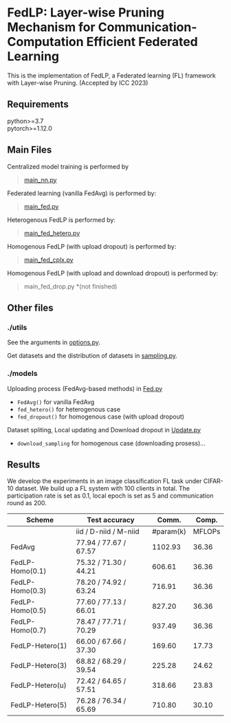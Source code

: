 # FedLP:  Layer-wise Pruning Mechanism for Communication-Computation Efficient Federated Learning

This is the implementation of FedLP, a Federated learning (FL) framework with Layer-wise Pruning. (Accepted by ICC 2023)

## Requirements

python>=3.7       
pytorch>=1.12.0

## Main Files

   Centralized model training is performed by
> [main_nn.py](main_nn.py)

Federated learning (vanilla FedAvg) is performed by:
> [main_fed.py](main_fed.py)

Heterogenous FedLP is performed by:
> [main_fed_hetero.py](main_fed_hetero.py)

Homogenous FedLP (with upload dropout) is performed by:
> [main_fed_cplx.py](main_fed_cplx.py)

Homogenous FedLP (with upload and download dropout) is performed by:
> main_fed_drop.py *(not finished)

## Other files
### ./utils
See the arguments in [options.py](utils/options.py). 

Get datasets and the distribution of datasets in [sampling.py](utils/sampling.py).

### ./models
Uploading process (FedAvg-based methods) in [Fed.py](models/Fed.py)
* ```FedAvg()``` for vanilla FedAvg
* ```fed_hetero()``` for heterogenous case
* ```fed_dropout()``` for homogenous case (with upload dropout)

Dataset spliting, Local updating and Download dropout in [Update.py](models/Update.py)
* ```download_sampling``` for homogenous case (downloading prosess)...
### 


## Results
  We develop the experiments in an image classification FL
task under CIFAR-10 dataset. We build up a FL system with 100 clients in total. The participation rate is set as 0.1, local epoch is set as 5 and communication
round as 200.

| Scheme    | Test accuracy         | Comm.     | Comp. |
| -----     | -----                 | ----      | ----  |
|           | iid / D-niid / M-niid | #param(k) | MFLOPs|
| FedAvg    | 77.94 / 77.67 / 67.57 | 1102.93   | 36.36 |
| FedLP-Homo(0.1) | 75.32 / 71.30 / 44.21 | 606.61 | 36.36 |
| FedLP-Homo(0.3) | 78.20 / 74.92 / 63.24 | 716.91 | 36.36 |
| FedLP-Homo(0.5) | 77.60 / 77.13 / 66.01 | 827.20 | 36.36 |
| FedLP-Homo(0.7) | 78.47 / 77.71 / 70.29 | 937.49 | 36.36 |
| FedLP-Hetero(1) | 66.00 / 67.66 / 37.30 | 169.60 | 17.73 |
| FedLP-Hetero(3) | 68.82 / 68.29 / 39.54 | 225.28 | 24.62 |
| FedLP-Hetero(u) | 72.42 / 64.65 / 57.51 | 318.66 | 23.83 |
| FedLP-Hetero(5) | 76.28 / 76.34 / 65.69 | 710.80 | 30.10 |



